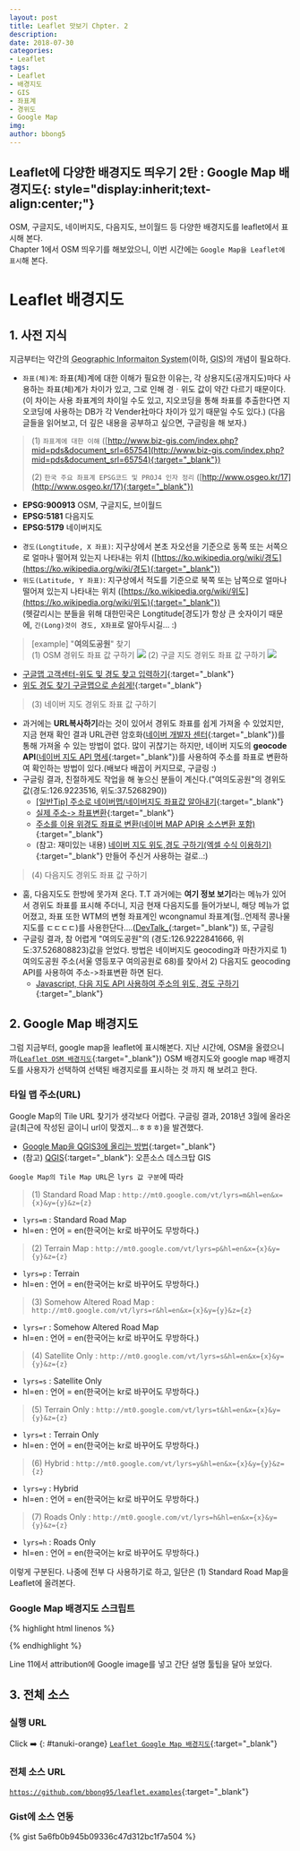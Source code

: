 ```yaml
---
layout: post
title: Leaflet 맛보기 Chpter. 2
description: 
date: 2018-07-30
categories: 
- Leaflet
tags: 
- Leaflet
- 배경지도
- GIS
- 좌표계
- 경위도
- Google Map
img: 
author: bbong5
---
```

**Leaflet에 다양한 배경지도 띄우기 2탄 : Google Map 배경지도**{: style="display:inherit;text-align:center;"}
---
OSM, 구글지도, 네이버지도, 다음지도, 브이월드 등 다양한 배경지도를 leaflet에서 표시해 본다.<br/>
Chapter 1에서 OSM 띄우기를 해보았으니, 이번 시간에는 `Google Map을 Leaflet에 표시`해 본다.

# Leaflet 배경지도

## 1. 사전 지식

지금부터는 약간의 <acronym title="Geographic Informaiton System">Geographic Informaiton System</acronym>(이하, <acronym title="Geographic Informaiton System">GIS</acronym>)의 개념이 필요하다.
- `좌표(체)계`: 좌표(체)계에 대한 이해가 필요한 이유는, 각 상용지도(공개지도)마다 사용하는 좌표(체)계가 차이가 있고, 그로 인해 경ㆍ위도 값이 약간 다르기 때문이다.(이 차이는 사용 좌표계의 차이일 수도 있고, 지오코딩을 통해 좌표를 추출한다면 지오코딩에 사용하는 DB가 각 Vender社마다 차이가 있기 때문일 수도 있다.)
(다음 글들을 읽어보고, 더 깊은 내용을 공부하고 싶으면, 구글링을 해 보자.)

> (1) `좌표계에 대한 이해` ([http://www.biz-gis.com/index.php?mid=pds&document_srl=65754](http://www.biz-gis.com/index.php?mid=pds&document_srl=65754){:target="_blank"})
> 
> (2) `한국 주요 좌표계 EPSG코드 및 PROJ4 인자 정리` ([http://www.osgeo.kr/17](http://www.osgeo.kr/17){:target="_blank"})
+ **EPSG:900913** OSM, 구글지도, 브이월드
+ **EPSG:5181** 다음지도
+ **EPSG:5179** 네이버지도

- `경도(Longtitude, X 좌표)`: 지구상에서 본초 자오선을 기준으로 동쪽 또는 서쪽으로 얼마나 떨어져 있는지 나타내는 위치 ([https://ko.wikipedia.org/wiki/경도](https://ko.wikipedia.org/wiki/경도){:target="_blank"})
- `위도(Latitude, Y 좌표)`: 지구상에서 적도를 기준으로 북쪽 또는 남쪽으로 얼마나 떨어져 있는지 나타내는 위치 ([https://ko.wikipedia.org/wiki/위도](https://ko.wikipedia.org/wiki/위도){:target="_blank"})<br/>
(헷갈리시는 분들을 위해 대한민국은 Longtitude[경도]가 항상 큰 숫자이기 때문에, `긴(Long)것이 경도, X좌표`로 알아두시길... :)

> [example] "**여의도공원**" 찾기<br/>
> (1) OSM 경위도 좌표 값 구하기
![](https://bbong95.github.io/assets/images/posts/2018-07-25/OSM_coords.png)
> (2) 구글 지도 경위도 좌표 값 구하기
![](https://bbong95.github.io/assets/images/posts/2018-07-25/googlemap_coords.png)
+ [구글맵 고객센터-위도 및 경도 찾고 입력하기](https://support.google.com/maps/answer/18539?hl=ko&co=GENIE.Platform%3DDesktop){:target="_blank"}
+ [위도 경도 찾기 구글맵으로 손쉽게!](http://g2me.tistory.com/224){:target="_blank"}

> (3) 네이버 지도 경위도 좌표 값 구하기
+ 과거에는 **URL복사하기**라는 것이 있어서 경위도 좌표를 쉽게 가져올 수 있었지만, 지금 현재 확인 결과 URL관련 암호화([네이버 개발자 센터](https://developers.naver.com/forum/posts/9593){:target="_blank"})를 통해 가져올 수 있는 방법이 없다. 많이 귀찮기는 하지만, 네이버 지도의 **geocode API**([네이버 지도 API 명세](https://developers.naver.com/docs/map/overview/){:target="_blank"})를 사용하여 주소를 좌표로 변환하여 확인하는 방법이 있다.(배보다 배꼽이 커지므로, 구글링 :)
+ 구글링 결과, 친절하게도 작업을 해 놓으신 분들이 계신다.("여의도공원"의 경위도 값(경도:126.9223516, 위도:37.5268290))<br/>
	+ [[일반Tip] 주소로 네이버맵/네이버지도 좌표값 알아내기](http://blog.goodkiss.co.kr/entry/주소로-네이버지도-좌표값-알아내기){:target="_blank"}
	+ [실제 주소-> 좌표변환](http://f.goodkiss.co.kr/naver/naverMap.html){:target="_blank"}
	+ [주소를 이용 위경도 좌표로 변환(네이버 MAP API용 소스변환 포함)](http://savour.tistory.com/299){:target="_blank"}
	+ (참고: 재미있는 내용) [네이버 지도 위도,경도 구하기(엑셀 수식 이용하기)](http://blog.opid.kr/246){:target="_blank"}
만들어 주신거 사용하는 걸로..:)

> (4) 다음지도 경위도 좌표 값 구하기
+ 훔, 다음지도도 한방에 못가져 온다. T.T 과거에는 **여기 정보 보기**라는 메뉴가 있어서 경위도 좌표를 표시해 주더니, 지금 현재 다음지도를 들어가보니, 해당 메뉴가 없어졌고, 좌표 또한 WTM의 변형 좌표계인 wcongnamul 좌표계(헐..언제적 콩나물지도를 ㄷㄷㄷㄷ)를 사용한단다....([DevTalk_](https://devtalk.kakao.com/t/topic/35844){:target="_blank"}) 또, 구글링
+ 구글링 결과, 참 어렵게 "여의도공원"의 (경도:126.9222841666, 위도:37.526808823)값을 얻었다. 방법은 네이버지도 geocoding과 마찬가지로 1)여의도공원 주소(서울 영등포구 여의공원로 68)를 찾아서 2) 다음지도 geocoding API를 사용하여 주소->좌표변환 하면 된다.<br/>
	+ [Javascript, 다음 지도 API 사용하여 주소의 위도, 경도 구하기](http://tedware.tistory.com/55){:target="_blank"}

## 2. Google Map 배경지도

그럼 지금부터, google map을 leaflet에 표시해본다.
지난 시간에, OSM을 올렸으니까([`Leaflet OSM 배경지도`](https://bbong95.github.io/leaflet.examples/leaflet_osm.html){:target="_blank"}) OSM 배경지도와 google map 배경지도를 사용자가 선택하여 선택된 배경지로를 표시하는 것 까지 해 보려고 한다.

### 타일 맵 주소(URL)

Google Map의 Tile URL 찾기가 생각보다 어렵다. 구글링 결과, 2018년 3월에 올라온 글(최근에 작성된 글이니 url이 맞겠지...ㅎㅎㅎ)을 발견했다.
- [Google Map을 QGIS3에 올리는 방법](https://www.hatarilabs.com/ih-en/how-to-add-a-google-map-in-qgis-3-tutorial){:target="_blank"}
- (참고) [QGIS](https://qgis.org/ko/site/){:target="_blank"}: 오픈소스 데스크탑 GIS

`Google Map의 Tile Map URL`은 `lyrs 값 구분`에 따라
> (1) Standard Road Map : `http://mt0.google.com/vt/lyrs=m&hl=en&x={x}&y={y}&z={z}`
+ `lyrs=m` : Standard Road Map
+ hl=en : 언어 = en(한국어는 kr로 바꾸어도 무방하다.)

> (2) Terrain Map : `http://mt0.google.com/vt/lyrs=p&hl=en&x={x}&y={y}&z={z}`
+ `lyrs=p` : Terrain
+ hl=en : 언어 = en(한국어는 kr로 바꾸어도 무방하다.)

> (3) Somehow Altered Road Map : `http://mt0.google.com/vt/lyrs=r&hl=en&x={x}&y={y}&z={z}`
+ `lyrs=r` : Somehow Altered Road Map
+ hl=en : 언어 = en(한국어는 kr로 바꾸어도 무방하다.)

> (4) Satellite Only : `http://mt0.google.com/vt/lyrs=s&hl=en&x={x}&y={y}&z={z}`
+ `lyrs=s` : Satellite Only
+ hl=en : 언어 = en(한국어는 kr로 바꾸어도 무방하다.)

> (5) Terrain Only : `http://mt0.google.com/vt/lyrs=t&hl=en&x={x}&y={y}&z={z}`
+ `lyrs=t` : Terrain Only
+ hl=en : 언어 = en(한국어는 kr로 바꾸어도 무방하다.)

> (6) Hybrid : `http://mt0.google.com/vt/lyrs=y&hl=en&x={x}&y={y}&z={z}`
+ `lyrs=y` : Hybrid
+ hl=en : 언어 = en(한국어는 kr로 바꾸어도 무방하다.)

> (7) Roads Only : `http://mt0.google.com/vt/lyrs=h&hl=en&x={x}&y={y}&z={z}`
+ `lyrs=h` : Roads Only
+ hl=en : 언어 = en(한국어는 kr로 바꾸어도 무방하다.)

이렇게 구분된다. 나중에 전부 다 사용하기로 하고, 일단은 (1) Standard Road Map을 Leaflet에 올려본다.


### Google Map 배경지도 스크립트

{% highlight html linenos %}
<div id="map" class="map"></div>
  <script>
	var lat = 36.1358642; //위도
	var lng = 128.0785804; //경도
	var zoom = 7; //줌 레벨
	var mymap = L.map('map', {
		center: [lat, lng],
		zoom: zoom
	});
	L.tileLayer('https://mt0.google.com/vt/lyrs=m&hl=kr&x={x}&y={y}&z={z}', {
		attribution: '&copy; <a target="_blank" href="https://maps.google.com/maps?ll=36.1358642,128.0785804&amp;z=13&amp;t=m&amp;hl=ko-KR&amp;gl=US&amp;mapclient=apiv3" title="Google 지도에서 이 지역을 보려면 클릭하세요." ><img alt="" src="https://maps.gstatic.com/mapfiles/api-3/images/google4.png" draggable="false"></a>' //화면 오른쪽 하단 attributors
		}).addTo(mymap);
  </script>
{% endhighlight %}

Line 11에서 attribution에 Google image를 넣고 간단 설명 툴팁을 달아 보았다.

## 3. 전체 소스

### 실행 URL

Click :arrow_right: {: #tanuki-orange} [`Leaflet Google Map 배경지도`](https://bbong95.github.io/leaflet.examples/leaflet_googlemap.html){:target="_blank"}

### 전체 소스 URL
[`https://github.com/bbong95/leaflet.examples`](https://github.com/bbong95/leaflet.examples){:target="_blank"}

### Gist에 소스 연동

{% gist 5a6fb0b945b09336c47d312bc1f7a504 %}
